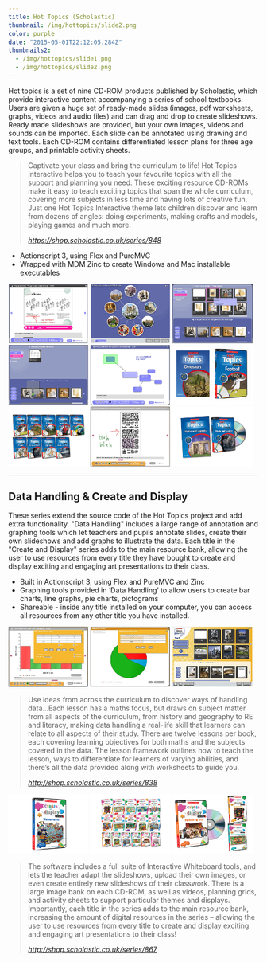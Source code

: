 ```yaml
---
title: Hot Topics (Scholastic)
thumbnail: /img/hottopics/slide2.png
color: purple
date: "2015-05-01T22:12:05.284Z"
thumbnails2:
  - /img/hottopics/slide1.png
  - /img/hottopics/slide2.png
---
```


Hot topics is a set of nine CD-ROM products published by Scholastic, which provide interactive content accompanying a series of school textbooks. Users are given a huge set of ready-made slides (images, pdf worksheets, graphs, videos and audio files) and can drag and drop to create slideshows. Ready made slideshows are provided, but your own images, videos and sounds can be imported. Each slide can be annotated using drawing and text tools. Each CD-ROM contains differentiated lesson plans for three age groups, and printable activity sheets.

> Captivate your class and bring the curriculum to life! Hot Topics Interactive helps you to teach your favourite topics with all the support and planning you need. These exciting resource CD-ROMs make it easy to teach exciting topics that span the whole curriculum, covering more subjects in less time and having lots of creative fun. Just one Hot Topics Interactive theme lets children discover and learn from dozens of angles: doing experiments, making crafts and models, playing games and much more.
>
> <cite><a href="https://shop.scholastic.co.uk/series/848">https://shop.scholastic.co.uk/series/848</a></cite>

* Actionscript 3, using Flex and PureMVC
* Wrapped with MDM Zinc to create Windows and Mac installable executables

<a href="/img/logo/ss10.png"><img src="/img/hottopics/slide1.png" style="width: 32%;"/></a>
<a href="/img/logo/ss10.png"><img src="/img/hottopics/slide2.png" style="width: 32%;"/></a>
<a href="/img/logo/ss10.png"><img src="/img/hottopics/slide3.png" style="width: 32%;"/></a>
<a href="/img/logo/ss10.png"><img src="/img/hottopics/slide4.png" style="width: 32%;"/></a>
<a href="/img/logo/ss10.png"><img src="/img/hottopics/slide6.png" style="width: 32%;"/></a>
<a href="/img/logo/ss10.png"><img src="/img/hottopics/slide7.png" style="width: 32%;"/></a>
<a href="/img/logo/ss10.png"><img src="/img/hottopics/slide8.png" style="width: 32%;"/></a>
<a href="/img/logo/ss10.png"><img src="/img/hottopics/slide9.png" style="width: 32%;"/></a>
<a href="/img/logo/ss10.png"><img src="/img/hottopics/slide11.png" style="width: 32%;"/></a>

<hr/>

## Data Handling & Create and Display

These series extend the source code of the Hot Topics project and add extra functionality. "Data Handling" includes a large range of annotation and graphing tools which let teachers and pupils annotate slides, create their own slideshows and add graphs to illustrate the data. Each title in the "Create and Display" series adds to the main resource bank, allowing the user to use resources from every title they have bought to create and display exciting and engaging art presentations to their class.


* Built in Actionscript 3, using Flex and PureMVC and Zinc
* Graphing tools provided in &#8217;Data Handling&#8217; to allow users to create bar charts, line graphs, pie charts, pictograms
* Shareable - inside any title installed on your computer, you can access all resources from any other title you have installed.


<a href="/img/logo/ss10.png"><img src="/img/datahandling/slide1.png" style="width: 32%;"/></a>
<a href="/img/logo/ss10.png"><img src="/img/datahandling/slide2.png" style="width: 32%;"/></a>
<a href="/img/logo/ss10.png"><img src="/img/datahandling/slide3.png" style="width: 32%;"/></a>

> Use ideas from across the curriculum to discover ways of handling data...Each lesson has a maths focus, but draws on subject matter from all aspects of the curriculum, from history and geography to RE and literacy, making data handling a real-life skill that learners can relate to all aspects of their study. There are twelve lessons per book, each covering learning objectives for both maths and the subjects covered in the data. The lesson framework outlines how to teach the lesson, ways to differentiate for learners of varying abilities, and there’s all the data provided along with worksheets to guide you.
>
> <cite>http://shop.scholastic.co.uk/series/838</cite>



<a href="/img/logo/ss10.png"><img src="/img/createanddisplay/slide1.png" style="width: 32%;"/></a>
<a href="/img/logo/ss10.png"><img src="/img/createanddisplay/slide2.png" style="width: 32%;"/></a>
<a href="/img/logo/ss10.png"><img src="/img/createanddisplay/slide3.png" style="width: 32%;"/></a>


> The software includes a full suite of Interactive Whiteboard tools, and lets the teacher adapt the slideshows, upload their own images, or even create entirely new slideshows of their classwork. There is a large image bank on each CD-ROM, as well as videos, planning grids, and activity sheets to support particular themes and displays. Importantly, each title in the series adds to the main resource bank, increasing the amount of digital resources in the series – allowing the user to use resources from every title to create and display exciting and engaging art presentations to their class!
>
> <cite>http://shop.scholastic.co.uk/series/867</cite>
